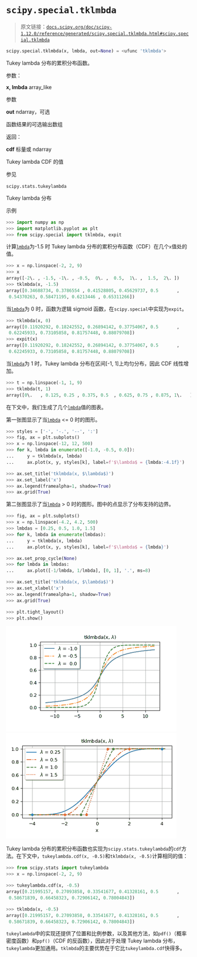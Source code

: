 # `scipy.special.tklmbda`

> 原文链接：[`docs.scipy.org/doc/scipy-1.12.0/reference/generated/scipy.special.tklmbda.html#scipy.special.tklmbda`](https://docs.scipy.org/doc/scipy-1.12.0/reference/generated/scipy.special.tklmbda.html#scipy.special.tklmbda)

```py
scipy.special.tklmbda(x, lmbda, out=None) = <ufunc 'tklmbda'>
```

Tukey lambda 分布的累积分布函数。

参数：

**x, lmbda** array_like

参数

**out** ndarray，可选

函数结果的可选输出数组

返回：

**cdf** 标量或 ndarray

Tukey lambda CDF 的值

参见

`scipy.stats.tukeylambda`

Tukey lambda 分布

示例

```py
>>> import numpy as np
>>> import matplotlib.pyplot as plt
>>> from scipy.special import tklmbda, expit 
```

计算[`lmbda`](https://docs.scipy.org/doc/scipy-1.12.0/reference/generated/scipy.special.lmbda.html#scipy.special.lmbda "scipy.special.lmbda")为-1.5 时 Tukey lambda 分布的累积分布函数（CDF）在几个`x`值处的值。

```py
>>> x = np.linspace(-2, 2, 9)
>>> x
array([-2\. , -1.5, -1\. , -0.5,  0\. ,  0.5,  1\. ,  1.5,  2\. ])
>>> tklmbda(x, -1.5)
array([0.34688734, 0.3786554 , 0.41528805, 0.45629737, 0.5       ,
 0.54370263, 0.58471195, 0.6213446 , 0.65311266]) 
```

当[`lmbda`](https://docs.scipy.org/doc/scipy-1.12.0/reference/generated/scipy.special.lmbda.html#scipy.special.lmbda "scipy.special.lmbda")为 0 时，函数为逻辑 sigmoid 函数，在`scipy.special`中实现为`expit`。

```py
>>> tklmbda(x, 0)
array([0.11920292, 0.18242552, 0.26894142, 0.37754067, 0.5       ,
 0.62245933, 0.73105858, 0.81757448, 0.88079708])
>>> expit(x)
array([0.11920292, 0.18242552, 0.26894142, 0.37754067, 0.5       ,
 0.62245933, 0.73105858, 0.81757448, 0.88079708]) 
```

当[`lmbda`](https://docs.scipy.org/doc/scipy-1.12.0/reference/generated/scipy.special.lmbda.html#scipy.special.lmbda "scipy.special.lmbda")为 1 时，Tukey lambda 分布在区间[-1, 1]上均匀分布，因此 CDF 线性增加。

```py
>>> t = np.linspace(-1, 1, 9)
>>> tklmbda(t, 1)
array([0\.   , 0.125, 0.25 , 0.375, 0.5  , 0.625, 0.75 , 0.875, 1\.   ]) 
```

在下文中，我们生成了几个[`lmbda`](https://docs.scipy.org/doc/scipy-1.12.0/reference/generated/scipy.special.lmbda.html#scipy.special.lmbda "scipy.special.lmbda")值的图表。

第一张图显示了当[`lmbda`](https://docs.scipy.org/doc/scipy-1.12.0/reference/generated/scipy.special.lmbda.html#scipy.special.lmbda "scipy.special.lmbda") <= 0 时的图形。

```py
>>> styles = ['-', '-.', '--', ':']
>>> fig, ax = plt.subplots()
>>> x = np.linspace(-12, 12, 500)
>>> for k, lmbda in enumerate([-1.0, -0.5, 0.0]):
...     y = tklmbda(x, lmbda)
...     ax.plot(x, y, styles[k], label=f'$\lambda$ = {lmbda:-4.1f}') 
```

```py
>>> ax.set_title('tklmbda(x, $\lambda$)')
>>> ax.set_label('x')
>>> ax.legend(framealpha=1, shadow=True)
>>> ax.grid(True) 
```

第二张图显示了当[`lmbda`](https://docs.scipy.org/doc/scipy-1.12.0/reference/generated/scipy.special.lmbda.html#scipy.special.lmbda "scipy.special.lmbda") > 0 时的图形。图中的点显示了分布支持的边界。

```py
>>> fig, ax = plt.subplots()
>>> x = np.linspace(-4.2, 4.2, 500)
>>> lmbdas = [0.25, 0.5, 1.0, 1.5]
>>> for k, lmbda in enumerate(lmbdas):
...     y = tklmbda(x, lmbda)
...     ax.plot(x, y, styles[k], label=f'$\lambda$ = {lmbda}') 
```

```py
>>> ax.set_prop_cycle(None)
>>> for lmbda in lmbdas:
...     ax.plot([-1/lmbda, 1/lmbda], [0, 1], '.', ms=8) 
```

```py
>>> ax.set_title('tklmbda(x, $\lambda$)')
>>> ax.set_xlabel('x')
>>> ax.legend(framealpha=1, shadow=True)
>>> ax.grid(True) 
```

```py
>>> plt.tight_layout()
>>> plt.show() 
```

![../../_images/scipy-special-tklmbda-1_00_00.png](img/3bc0825a0c1e650f2c58d12e1cd29988.png)![../../_images/scipy-special-tklmbda-1_00_01.png](img/efd6e69e573d084e061a8555d7433264.png)

Tukey lambda 分布的累积分布函数也实现为`scipy.stats.tukeylambda`的`cdf`方法。在下文中，`tukeylambda.cdf(x, -0.5)`和`tklmbda(x, -0.5)`计算相同的值：

```py
>>> from scipy.stats import tukeylambda
>>> x = np.linspace(-2, 2, 9) 
```

```py
>>> tukeylambda.cdf(x, -0.5)
array([0.21995157, 0.27093858, 0.33541677, 0.41328161, 0.5       ,
 0.58671839, 0.66458323, 0.72906142, 0.78004843]) 
```

```py
>>> tklmbda(x, -0.5)
array([0.21995157, 0.27093858, 0.33541677, 0.41328161, 0.5       ,
 0.58671839, 0.66458323, 0.72906142, 0.78004843]) 
```

`tukeylambda`中的实现还提供了位置和比例参数，以及其他方法，如`pdf()`（概率密度函数）和`ppf()`（CDF 的反函数），因此对于处理 Tukey lambda 分布，`tukeylambda`更加通用。`tklmbda`的主要优势在于它比`tukeylambda.cdf`快得多。
